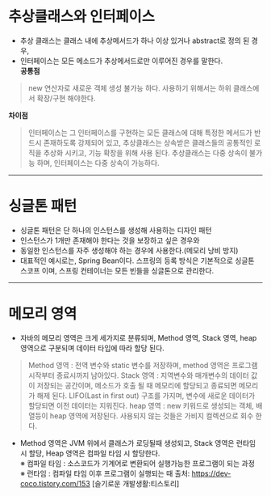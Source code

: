 # 추상클래스와 인터페이스   
- 추상 클래스는 클래스 내에 추상메서드가 하나 이상 있거나 abstract로 정의 된 경우,
- 인터페이스는 모든 메소드가 추상메서드로만 이루어진 경우를 말한다.   
**공통점**   
> new 연산자로 새로운 객체 생성 불가능 하다.
> 사용하기 위해서는 하위 클래스에서 확장/구현 해야한다.
      
**차이점**   
> 인터페이스는 그 인터페이스를 구현하는 모든 클래스에 대해 특정한 메서드가 반드시 존재하도록 강제되어 있고,
> 추상클래스는 상속받은 클래스들의 공통적인 로직을 추상화 시키고, 기능 확장을 위해 사용 된다.
> 추상클래스는 다중 상속이 불가능 하며, 인터페이스는 다중 상속이 가능하다.
   
***   

# 싱글톤 패턴   
- 싱글톤 패턴은 단 하나의 인스턴스를 생성해 사용하는 디자인 패턴   
- 인스턴스가 1개만 존재해야 한다는 것을 보장하고 싶은 경우와
- 동일한 인스턴스를 자주 생성해야 하는 경우에 사용한다.(메모리 낭비 방지)
- 대표적인 예시로는, Spring Bean이다. 스프링의  등록 방식은 기본적으로 싱글톤 스코프 이며, 스프링 컨테이너는 모든 빈들을 싱글톤으로 관리한다.   
   
***

# 메모리 영역   
- 자바의 메모리 영역은 크게 세가지로 분류되며, Method 영역, Stack 영역, heap 영역으로 구분되며 데이터 타입에 따라 할당 된다.   
> Method 영역 : 전역 변수와 static 변수를 저장하며, method 영역은 프로그램 시작부터 종료시까지 남아있다.
> Stack 영역 : 지역변수와 매개변수의 데이터 값이 저장되는 공간이며, 메소드가 호출 될 때 메모리에 할당되고 종료되면 메모리가 해제 된다. LIFO(Last in first out) 구조를 가지며, 변수에 새로운 데이터가 할당되면  이전 데이터는 지워진다.
> heap 영역 : new 키워드로 생성되는 객체, 배열등이 heap 영역에 저장된다. 사용되지 않는 것들은 가비지 컬렉션으로 회수 한다.   

- Method 영역은 JVM 위에서 클래스가 로딩될때 생성되고, Stack 영역은 런타임 시 할당, Heap 영역은 컴파일 타임 시 할당한다.   
※ 컴파일 타임 : 소스코드가 기계어로 변환되어 실행가능한 프로그램이 되는 과정 
※ 런타임 : 컴파일 타임 이후 프로그램이 실행되는 때
출처: https://dev-coco.tistory.com/153 [슬기로운 개발생활:티스토리]
